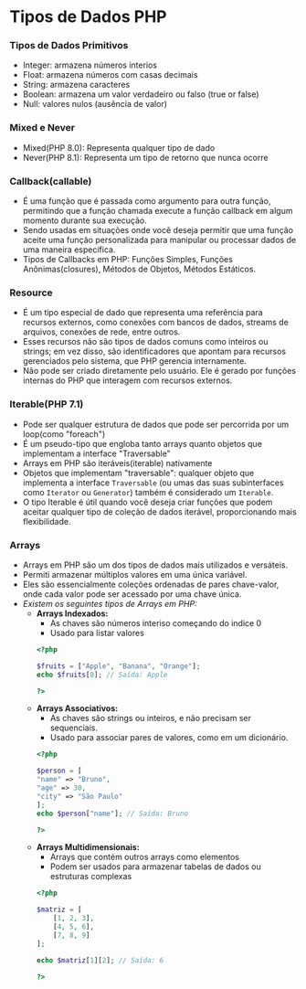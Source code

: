 # Tipos de Dados PHP

### Tipos de Dados Primitivos
- Integer: armazena números interios
- Float: armazena números com casas decimais
- String: armazena caracteres
- Boolean: armazena um valor verdadeiro ou falso (true or false)
- Null: valores nulos (ausência de valor)

### Mixed e Never

- Mixed(PHP 8.0): Representa qualquer tipo de dado
- Never(PHP 8.1): Representa um tipo de retorno que nunca ocorre 

### Callback(callable)

- É uma função que é passada como argumento para outra função, permitindo que a função chamada execute a função callback em algum momento durante sua execução.
- Sendo usadas em situações onde você deseja permitir que uma função aceite uma função personalizada para manipular ou processar dados de uma maneira específica.
- Tipos de Callbacks em PHP: Funções Simples, Funções Anônimas(closures), Métodos de Objetos, Métodos Estáticos.

### Resource

- É um tipo especial de dado que representa uma referência para recursos externos, como conexões com bancos de dados, streams de arquivos, conexões de rede, entre outros.
- Esses recursos não são tipos de dados comuns como inteiros ou strings; em vez disso, são identificadores que apontam para recursos gerenciados pelo sistema, que PHP gerencia internamente.
- Não pode ser criado diretamente pelo usuário. Ele é gerado por funções internas do PHP que interagem com recursos externos.


### Iterable(PHP 7.1)

- Pode ser qualquer estrutura de dados que pode ser percorrida por um loop(como "foreach")
- É um pseudo-tipo que engloba tanto arrays quanto objetos que implementam a interface "Traversable"
- Arrays em PHP são iteráveis(iterable) nativamente
- Objetos que implementam "traversable": qualquer objeto que implementa a interface ```Traversable``` (ou umas das suas subinterfaces como ```Iterator``` ou ```Generator```) também é considerado um ```Iterable```.
- O tipo Iterable é útil quando você deseja criar funções que podem aceitar qualquer tipo de coleção de dados iterável, proporcionando mais flexibilidade.

### Arrays

- Arrays em PHP são um dos tipos de dados mais utilizados e versáteis.
- Permiti armazenar múltiplos valores em uma única variável. 
- Eles são essencialmente coleções ordenadas de pares chave-valor, onde cada valor pode ser acessado por uma chave única.
- <i>Existem os seguintes tipos de Arrays em PHP:</i>
    - <b>Arrays Indexados:</b> 
        - As chaves são números interiso começando do indice 0
        - Usado para listar valores
        ```php
        <?php

        $fruits = ["Apple", "Banana", "Orange"];
        echo $fruits[0]; // Saída: Apple

        ?>
        ``` 
    - <b>Arrays Associativos:</b>
        - As chaves são strings ou inteiros, e não precisam ser sequenciais.
        - Usado para associar pares de valores, como em um dicionário.
        ```php
        <?php

        $person = [
        "name" => "Bruno",
        "age" => 30,
        "city" => "São Paulo"
        ];
        echo $person["name"]; // Saída: Bruno

        ?>
        ``` 
    - <b>Arrays Multidimensionais:</b>
        - Arrays que contém outros arrays como elementos
        - Podem ser usados para armazenar tabelas de dados ou estruturas complexas
        ```php
        <?php

        $matriz = [
            [1, 2, 3],
            [4, 5, 6],
            [7, 8, 9]
        ];
        
        echo $matriz[1][2]; // Saída: 6

        ?>
        ``` 